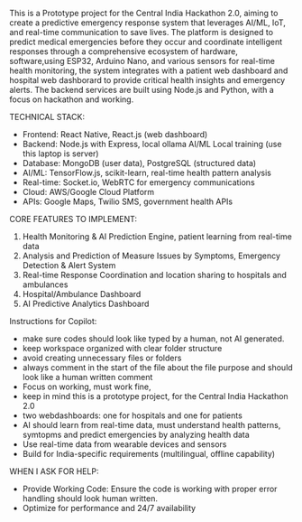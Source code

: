 This is a Prototype project for the Central India Hackathon 2.0, aiming to create a predictive emergency response system that leverages AI/ML, IoT, and real-time communication to save lives. The platform is designed to predict medical emergencies before they occur and coordinate intelligent responses through a comprehensive ecosystem of hardware, software,using ESP32, Arduino Nano, and various sensors for real-time health monitoring, the system integrates with a patient web dashboard and hospital web dashborard to provide critical health insights and emergency alerts. The backend services are built using Node.js and Python, with a focus on hackathon and working.

TECHNICAL STACK:
- Frontend: React Native, React.js (web dashboard)
- Backend: Node.js with Express, local ollama AI/ML Local training (use this laptop is server)
- Database: MongoDB (user data), PostgreSQL (structured data)
- AI/ML: TensorFlow.js, scikit-learn, real-time health pattern analysis
- Real-time: Socket.io, WebRTC for emergency communications
- Cloud: AWS/Google Cloud Platform
- APIs: Google Maps, Twilio SMS, government health APIs

CORE FEATURES TO IMPLEMENT:
1. Health Monitoring & AI Prediction Engine, patient learning from real-time data
2. Analysis and Prediction of Measure Issues by Symptoms, Emergency Detection & Alert System
3. Real-time Response Coordination and location sharing to hospitals and ambulances
4. Hospital/Ambulance Dashboard
5. AI Predictive Analytics Dashboard

Instructions for Copilot:
- make sure codes should look like typed by a human, not AI generated.
- keep workspace organized with clear folder structure
- avoid creating unnecessary files or folders
- always comment in the start of the file about the file purpose and should look like a human written comment
- Focus on working, must work fine, 
- keep in mind this is a prototype project, for the Central India Hackathon 2.0
- two webdashboards: one for hospitals and one for patients
- AI should learn from real-time data, must understand health patterns, symtopms and predict emergencies by analyzing health data
- Use real-time data from wearable devices and sensors
- Build for India-specific requirements (multilingual, offline capability)

WHEN I ASK FOR HELP:
- Provide Working Code: Ensure the code is working with proper error handling should look human written.
- Optimize for performance and 24/7 availability


<!-- "I'm working on Rescue.net AI, a predictive emergency response platform. I need help with [specific feature/component]. 

Current status: [Brief description of what's already built]
Goal: [What you want to achieve in this session]
Technical requirements: [Specific technologies or constraints]


    examine my workspace then understand the context of the project.and tell me if anything is left to do or if anything is missing. and also tell me project stats

there are 30 problems in this project which are not solved yet. fix them one by one. then


Please provide production-ready code with proper error handling and documentation." -->

